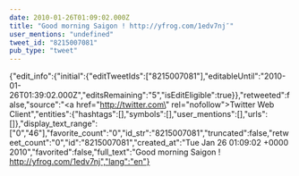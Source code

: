 ```yaml
---
date: 2010-01-26T01:09:02.000Z
title: "Good morning Saigon ! http://yfrog.com/1edv7nj″"
user_mentions: "undefined"
tweet_id: "8215007081"
pub_type: "tweet"
---
```

{"edit_info":{"initial":{"editTweetIds":["8215007081"],"editableUntil":"2010-01-26T01:39:02.000Z","editsRemaining":"5","isEditEligible":true}},"retweeted":false,"source":"<a href=\"http://twitter.com\" rel=\"nofollow\">Twitter Web Client</a>","entities":{"hashtags":[],"symbols":[],"user_mentions":[],"urls":[]},"display_text_range":["0","46"],"favorite_count":"0","id_str":"8215007081","truncated":false,"retweet_count":"0","id":"8215007081","created_at":"Tue Jan 26 01:09:02 +0000 2010","favorited":false,"full_text":"Good morning Saigon ! http://yfrog.com/1edv7nj","lang":"en"}
